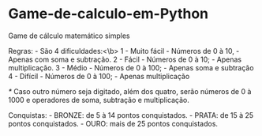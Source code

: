 # Game-de-calculo-em-Python
 Game de cálculo matemático simples
 
 Regras:
     - São 4 dificuldades:<\b>
         1 - Muito fácil
             - Números de 0 à 10, 
             - Apenas com soma e subtração.
         2 - Fácil
             - Números de 0 à 10;
             - Apenas multiplicação.
         3 - Médio
             - Números de 0 à 100;
             - Apenas soma e subtração
         4 - Difícil
             - Números de 0 à 100;
             - Apenas multiplicação
       
   _*_ Caso outro número seja digitado, além dos quatro, serão números de 0 à 1000 e
   operadores de soma, subtração e multiplicação.
   
   Conquistas:
       - BRONZE: de 5 à 14 pontos conquistados.
       - PRATA:  de 15 à 25 pontos conquistados.
       - OURO:   mais de 25 pontos conquistados.
     
 
